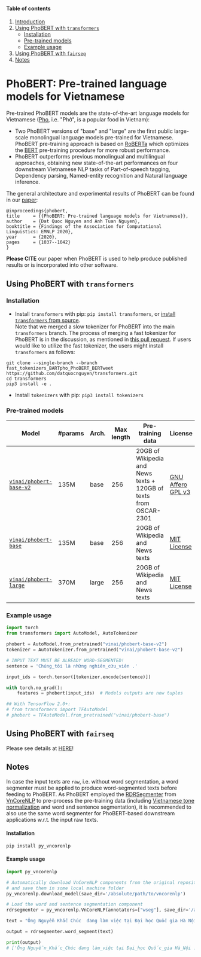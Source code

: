 
#### Table of contents
1. [Introduction](#introduction)
2. [Using PhoBERT with `transformers`](#transformers)
	- [Installation](#install2)
	- [Pre-trained models](#models2)
	- [Example usage](#usage2)
3. [Using PhoBERT with `fairseq`](#fairseq)
4. [Notes](#vncorenlp)

# <a name="introduction"></a> PhoBERT: Pre-trained language models for Vietnamese 

Pre-trained PhoBERT models are the state-of-the-art language models for Vietnamese ([Pho](https://en.wikipedia.org/wiki/Pho), i.e. "Phở", is a popular food in Vietnam): 

 - Two PhoBERT versions of "base" and "large" are the first public large-scale monolingual language models pre-trained for Vietnamese. PhoBERT pre-training approach is based on [RoBERTa](https://github.com/pytorch/fairseq/blob/master/examples/roberta/README.md)  which optimizes the [BERT](https://github.com/google-research/bert) pre-training procedure for more robust performance.
 - PhoBERT outperforms previous monolingual and multilingual approaches, obtaining new state-of-the-art performances on four downstream Vietnamese NLP tasks of Part-of-speech tagging, Dependency parsing, Named-entity recognition and Natural language inference.

The general architecture and experimental results of PhoBERT can be found in our [paper](https://www.aclweb.org/anthology/2020.findings-emnlp.92/):

    @inproceedings{phobert,
    title     = {{PhoBERT: Pre-trained language models for Vietnamese}},
    author    = {Dat Quoc Nguyen and Anh Tuan Nguyen},
    booktitle = {Findings of the Association for Computational Linguistics: EMNLP 2020},
    year      = {2020},
    pages     = {1037--1042}
    }

**Please CITE** our paper when PhoBERT is used to help produce published results or is incorporated into other software.

## <a name="transformers"></a> Using PhoBERT with `transformers` 

### Installation <a name="install2"></a>
- Install `transformers` with pip: `pip install transformers`, or [install `transformers` from source](https://huggingface.co/docs/transformers/installation#installing-from-source).  <br /> 
Note that we merged a slow tokenizer for PhoBERT into the main `transformers` branch. The process of merging a fast tokenizer for PhoBERT is in the discussion, as mentioned in [this pull request](https://github.com/huggingface/transformers/pull/17254#issuecomment-1133932067). If users would like to utilize the fast tokenizer, the users might install `transformers` as follows:


```
git clone --single-branch --branch fast_tokenizers_BARTpho_PhoBERT_BERTweet https://github.com/datquocnguyen/transformers.git
cd transformers
pip3 install -e .
```

- Install `tokenizers` with pip: `pip3 install tokenizers`

### Pre-trained models <a name="models2"></a>


Model | #params | Arch.	 | Max length | Pre-training data | License
---|---|---|---|---|---
[`vinai/phobert-base-v2`](https://huggingface.co/vinai/phobert-base-v2) | 135M | base | 256 | 20GB  of Wikipedia and News texts + 120GB of texts from OSCAR-2301 | [GNU Affero GPL v3](https://github.com/VinAIResearch/PhoBERT/blob/master/LICENSE_for_PhoBERT_v2)
[`vinai/phobert-base`](https://huggingface.co/vinai/phobert-base) | 135M | base | 256 | 20GB  of Wikipedia and News texts | [MIT License](https://github.com/VinAIResearch/PhoBERT/blob/master/LICENSE)
[`vinai/phobert-large`](https://huggingface.co/vinai/phobert-large) | 370M | large | 256 | 20GB  of Wikipedia and News texts | [MIT License](https://github.com/VinAIResearch/PhoBERT/blob/master/LICENSE)


### Example usage <a name="usage2"></a>

```python
import torch
from transformers import AutoModel, AutoTokenizer

phobert = AutoModel.from_pretrained("vinai/phobert-base-v2")
tokenizer = AutoTokenizer.from_pretrained("vinai/phobert-base-v2")

# INPUT TEXT MUST BE ALREADY WORD-SEGMENTED!
sentence = 'Chúng_tôi là những nghiên_cứu_viên .'  

input_ids = torch.tensor([tokenizer.encode(sentence)])

with torch.no_grad():
    features = phobert(input_ids)  # Models outputs are now tuples

## With TensorFlow 2.0+:
# from transformers import TFAutoModel
# phobert = TFAutoModel.from_pretrained("vinai/phobert-base")
```


## <a name="fairseq"></a> Using PhoBERT with `fairseq`

Please see details at [HERE](https://github.com/VinAIResearch/PhoBERT/blob/master/README_fairseq.md)!

## <a name="vncorenlp"></a> Notes 

In case the input texts are `raw`, i.e. without word segmentation, a word segmenter must be applied to produce word-segmented texts before feeding to PhoBERT. As PhoBERT employed the [RDRSegmenter](https://github.com/datquocnguyen/RDRsegmenter) from [VnCoreNLP](https://github.com/vncorenlp/VnCoreNLP) to pre-process the pre-training data (including [Vietnamese tone normalization](https://github.com/VinAIResearch/BARTpho/blob/main/VietnameseToneNormalization.md) and word and sentence segmentation), it is recommended to also use the same word segmenter for PhoBERT-based downstream applications w.r.t. the input raw texts.

#### Installation

    pip install py_vncorenlp

#### Example usage <a name="example"></a>

```python
import py_vncorenlp

# Automatically download VnCoreNLP components from the original repository
# and save them in some local machine folder
py_vncorenlp.download_model(save_dir='/absolute/path/to/vncorenlp')

# Load the word and sentence segmentation component
rdrsegmenter = py_vncorenlp.VnCoreNLP(annotators=["wseg"], save_dir='/absolute/path/to/vncorenlp')

text = "Ông Nguyễn Khắc Chúc  đang làm việc tại Đại học Quốc gia Hà Nội. Bà Lan, vợ ông Chúc, cũng làm việc tại đây."

output = rdrsegmenter.word_segment(text)

print(output)
# ['Ông Nguyễn_Khắc_Chúc đang làm_việc tại Đại_học Quốc_gia Hà_Nội .', 'Bà Lan , vợ ông Chúc , cũng làm_việc tại đây .']
```
